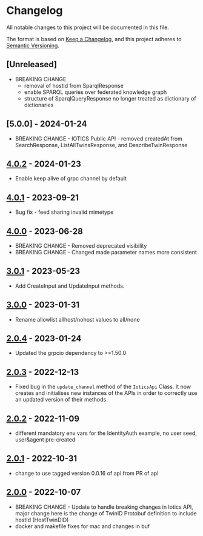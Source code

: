 # Changelog

All notable changes to this project will be documented in this file.

The format is based on [Keep a Changelog](https://keepachangelog.com/en/1.0.0/),
and this project adheres to [Semantic Versioning](https://semver.org/spec/v2.0.0.html).

## [Unreleased]

- BREAKING CHANGE
  - removal of hostId from SparqlResponse
  - enable SPARQL queries over federated knowledge graph
  - structure of SparqlQueryResponse no longer treated as dictionary of dictionaries

## [5.0.0] - 2024-01-24

- BREAKING CHANGE - IOTICS Public API - removed createdAt from SearchResponse, ListAllTwinsResponse, and DescribeTwinResponse

## [4.0.2] - 2024-01-23

- Enable keep alive of grpc channel by default

## [4.0.1] - 2023-09-21

- Bug fix - feed sharing invalid mimetype

## [4.0.0] - 2023-06-28

- BREAKING CHANGE - Removed deprecated visibility
- BREAKING CHANGE - Changed made parameter names more consistent

## [3.0.1] - 2023-05-23

- Add CreateInput and UpdateInput methods.

## [3.0.0] - 2023-01-31

- Rename allowlist allhost/nohost values to all/none

## [2.0.4] - 2023-01-24

- Updated the grpcio dependency to >=1.50.0

## [2.0.3] - 2022-12-13

- Fixed bug in the `update_channel` method of the `IoticsApi` Class. It now creates and initialises new instances of the APIs in order to correctly use an updated version of their methods.

## [2.0.2] - 2022-11-09

- different mandatory env vars for the IdentityAuth example, no user seed, user&agent pre-created

## [2.0.1] - 2022-10-31

- change to use tagged version 0.0.16 of api from PR of api

## [2.0.0] - 2022-10-07

- BREAKING CHANGE - Update to handle breaking changes in Iotics API, major change here is the change of TwinID Protobuf definition to include hostId (HostTwinDID)
- docker and makefile fixes for mac and changes in buf


[4.0.2]: https://github.com/Iotic-Labs/iotics-grpc-client-py/compare/v4.0.1...v4.0.2
[4.0.1]: https://github.com/Iotic-Labs/iotics-grpc-client-py/compare/v4.0.0...v4.0.1
[4.0.0]: https://github.com/Iotic-Labs/iotics-grpc-client-py/compare/v3.0.1...v4.0.0
[3.0.1]: https://github.com/Iotic-Labs/iotics-grpc-client-py/compare/v3.0.0...v3.0.1
[3.0.0]: https://github.com/Iotic-Labs/iotics-grpc-client-py/compare/v2.0.4...v3.0.0
[2.0.4]: https://github.com/Iotic-Labs/iotics-grpc-client-py/compare/v2.0.3...v2.0.4
[2.0.3]: https://github.com/Iotic-Labs/iotics-grpc-client-py/compare/v2.0.2...v2.0.3
[2.0.2]: https://github.com/Iotic-Labs/iotics-grpc-client-py/compare/v2.0.1...v2.0.2
[2.0.1]: https://github.com/Iotic-Labs/iotics-grpc-client-py/compare/v2.0.0...v2.0.1
[2.0.0]: https://github.com/Iotic-Labs/iotics-grpc-client-py/compare/v0.10.0...v2.0.0
